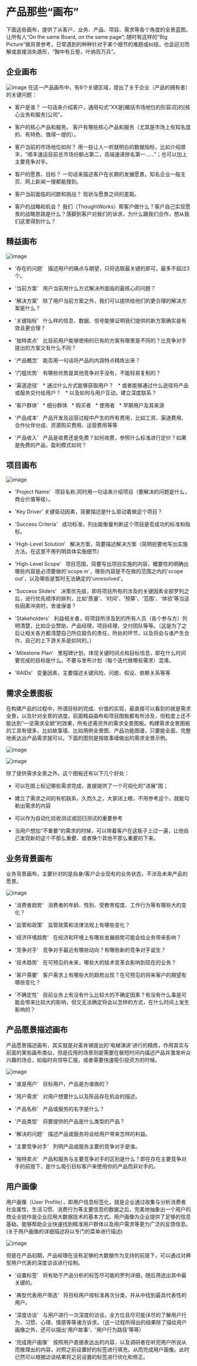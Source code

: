 # 产品那些“画布”

下面这些画布，提供了从客户、业务、产品、项目、需求等各个角度的全景蓝图，让所有人“On the same Board, on the same page”; 随时有这样的“Big Picture”做背景参考，日常遇到的种种针对于某个细节的难题或纠结，也会迎刃而解或直接消失遁形，“胸中有丘壑，叶纳百万兵”。

## 企业画布

![image](http://upload-images.jianshu.io/upload_images/5433360-99697ad308c828b2.jpg?imageMogr2/auto-orient/strip%7CimageView2/2/w/700)
在这一产品画布中，有6个关键区域，提出了关于企业（产品的拥有者）的关键问题：

 * 客户是谁？
   一句话来介绍客户，通用句式“XX是[概括市场地位的形容词]的[核心业务和服务]公司"。

 * 客户的核心产品和服务。
   客户有哪些核心产品和服务（尤其是市场上有知名度的、有特色、值得一提的）。

 * 客户当前的市场地位如何？
   用一些让人一听就明白的数据指标，比如介绍顺丰，“顺丰速运目前总市场份额占第二，高端速递排名第一......”；也可以加上主要竞争对手。

 * 客户的愿景、目标？
   一句话来描述客户在长期的发展愿景。知名企业一般主页、网上新闻一搜都能搜到。

 * 客户当前面临的问题和挑战？
   现状与愿景之间的差距。

 * 客户的战略和机会？
   我们（ThoughtWorks）帮客户做什么？客户自己实现愿景的战略思路是什么？落脚到客户对我们的诉求，为什么跟我们合作，想从我们这里得到什么？

## 精益画布

![image](http://upload-images.jianshu.io/upload_images/5433360-3dc3f05952fee840.jpg?imageMogr2/auto-orient/strip%7CimageView2/2/w/700)

 * '存在的问题'
   描述用户的痛点与期望，只将选取最关键的即可，最多不超过3个。
   
 * '当前方案'
   用户当前用什么方式解决所面临的最核心的问题？
   
 * '解决方案'
   除了用户当前方案之外，我们可以提供给他们的更合理的解决方案是什么？
   
 * '关键指标'
   什么样的信息、数据、信号能够证明我们提供的新方案确实是有效且更合理？
   
 * '独特卖点'
   比目前用户能够使用的已有的方案有哪里是不同的？比竞争对手提出的方案又有什么不同？
   
 * '产品概念'
   能否用一句话将产品的内涵特点精炼出来？
   
 * '门槛优势'
   有哪些优势是其他竞争对手没有，不能轻易复制的？
   
 * '渠道途径'
   * 通过什么方式能够获取用户？
   * 或者能够通过什么途径将产品或服务交付给用户？
   * 以及如何与用户互动，建立深度联系？
  
 * '客户群体'
   * 细分群体
   * 购买者
   * 使用者
   * 早期用户及其来源
   
 * '产品成本'
   产品开发及运营过程中产生的所有费用，比如工资、渠道费用、合作伙伴分成、资源购买费用、运营费用等等
   
 * '产品收入'
   产品是收费还是免费？如何收费，参照什么标准进行定价？如果是免费的产品，盈利模式如何？
   
## 项目画布

![image](http://upload-images.jianshu.io/upload_images/5433360-93b2914ad4abd503.png?imageMogr2/auto-orient/strip%7CimageView2/2/w/640)

 * 'Project Name'
   项目名称,同时用一句话来介绍项目（要解决的问题是什么，商业价值等级）。
 
 * 'Key Driver'
   关键驱动因素，简要描述是什么驱动着做这个项目？

 * 'Success Criteria'
   成功标准，列出能衡量判断这个项目是否成功的标准和指标。
   
 * 'High-Level Solution'
   解决方案，简要描述解决方案（简明扼要地写出实施方法，在这里不用列明具体实施细节）
   
 * 'High-Level Scope'
   项目范围，简要写出项目实施的内容，概要性的明确出哪些内容是必须要做的'scope in'，哪些内容是不在做的范围之内的'scope out'，以及哪些是暂时无法确定的'unresolved'。
   
 * 'Success Sliders'
   决策优先级，即将项目所有的涉及的关键因素全部罗列之后，进行优先顺序的排列，比如'质量'、'时间'、'预算'、'范围'、'体验'等当这些因素冲突时，舍谁保谁？

 * 'Stakeholders'
   利益相关者，将项目所涉及到的所有人员（各个参与方）列明清楚，比如企业赞助，产品经理，项目经理，交付团队等等。（这是为了之后让相关各方都清楚自己所应肩负的责任，所处的环节，以及将会与谁产生合作，自己的上下游关系是如何的。）
   
 * 'Milestone Plan'
   里程碑计划，体现关键时间点和目标信息，即在什么时间要完成的目标是什么。不要与发布计划（每个迭代做哪些需求）混淆。
   
 * 'RAIDs'
   变量因素，主要描述关键风险、问题、假设、依赖关系等等
   
## 需求全景图板

在构建产品的过程中，所谓目标的完成、价值的实现，最直接可以看到的就是需求全景，以及针对全景的进度。前面精益画布和项目图板都有所涉及，但粒度上还不能达到“一览需求全貌”的效果，所有还需另外的需求全景图板。构建需求全景图板的工具有很多，比如故事墙、比如用例全景图、产品功能图谱，只要能全面、完整地表达出产品需求就可以。下面的图则是按故事墙做出的需求全景示例。

![image](http://upload-images.jianshu.io/upload_images/5433360-eb62330d2ec3eacb?imageMogr2/auto-orient/strip%7CimageView2/2/w/620)

![image](http://upload-images.jianshu.io/upload_images/5433360-c08bb36ddebf9fa6.jpg?imageMogr2/auto-orient/strip%7CimageView2/2/w/634)

除了提供需求全景之外，这个图板还有以下几个好处：

 * 可以在图上标记哪些需求完成，直接提供了一个可视化的“进展”图；

 * 建立了需求之间的有机联系，久而久之，大家闭上眼，不用参考这个，就能勾勒出需求的内容

 * 可以作为自动化验收测试或回归测试的重要参考

 * 当用户想加“不重要”的需求的时候，可以带着客户在这板子上过一遍，让他自己发现新的这个不那么重要、或者换个其他不那么重要的下来。

## 业务背景画布

业务背景画布，主要针对的是自身/客户企业现有的业务状态，不涉及未来产品的愿景。

![image](http://upload-images.jianshu.io/upload_images/5433360-52691d5176b42204.jpg?imageMogr2/auto-orient/strip%7CimageView2/2/w/700)

 * '消费者趋势'
   消费者的年龄、性别、受教育程度、工作行为等有哪些大的变化？
 
 * '监管和政策'
   监管政策和法律法规上有哪些变化？
   
 * '经济环境趋势'
   在经济和环境上有哪些发展趋势可能会给业务带来影响？
   
 * '竞争对手'
   竞争对手最近有哪些动向？有哪些新的竞争对手诞生？
   
 * '技术趋势'
   在可预见的未来，哪些大的技术变革会影响到现在的业务？
   
 * '客户需要'
   客户需求上有哪些大的趋势出现？在可预见的将来客户的期望有哪些变化？
   
 * '不确定性'
   目前业务上有没有什么比较大的不确定因素？有没有什么事是可能会带来比较大的影响，但又无法确定将会以怎样的方式，在什么时间上发生影响的？
   
 ## 产品愿景描述画布
 
 产品愿景描述画布，其实就是对麦肯锡提出的'电梯演讲'进行的精炼，作用其实与前面的某些画布类似，但是应用的场景则是需要在极短时间内描述产品并激发听众兴趣的场合，如临时向领导汇报，或者需要快速吸引投资方的时候。
 
 ![image](http://upload-images.jianshu.io/upload_images/5433360-b0d806c6b1efcf55.jpg?imageMogr2/auto-orient/strip%7CimageView2/2/w/700)
 
 * '谁是用户'
   目标用户，产品是为谁做的？
   
 * '用户需求'
   对用户想要什么以及陈品存在机会的描述。
   
 * '产品名称'
   产品或服务的名字是什么？
   
 * '产品类型'
   将要提供的产品是什么类型的产品？
   
 * '解决的问题'
   描述产品或服务将会给用户带来怎样的利益。
   
 * '主要竞争对手'
   列明产品或服务主要的竞争对手是谁。
   
 * '独特卖点'
   产品和服务与主要竞争对手的区别是什么？即在存在主要竞争对手的前提下，是什么吸引目标客户来使用你的产品而非对手的。

## 用户画像

用户画像（User Profile），即用户信息标签化，就是企业通过收集与分析消费者社会属性、生活习惯、消费行为等主要信息的数据之后，完美地抽象出一个用户的商业全貌作是企业应用大数据技术的基本方式。用户画像为企业提供了足够的信息基础，能够帮助企业快速找到精准用户群体以及用户需求等更为广泛的反馈信息。(关于用户画像的详细描述将以专门的菜单进行描述)

![image](http://img.mp.itc.cn/upload/20161008/454a233ab53740b18bab9d60ab4ddfab_th.jpg)

但是在产品初期，产品经理在没有足够的大数据作为支持的前提下，可以通过对典型用户代表的深度访谈进行绘制。
  
 * '设置标签'
   将有助于产品分析的标签尽可能的罗列详细，随后筛选出其中最关键的。
   
 * '典型代表用户筛选'
   将目标用户按标准再次分类，并从中找到最具代表性的用户。
   
 * '深度访谈'
   与用户进行一次深度的访谈，全方位且尽可能详尽的了解用户行为、习惯、心理、情感等等诸方诉求。（这一过程所得出的结果除了描绘用户画像之外，还可以描出'用户故事'、'用户行为路径'等等）
   
 * '完成用户画像'
   按照用户直接表达出的内容，以及调研者在听完用户所说从而推理出的内容，对照之前设置好的标签进行填充，从而完成用户画像。此时已然可以根据访谈结果将之前设置的标签进行优化和修正。
